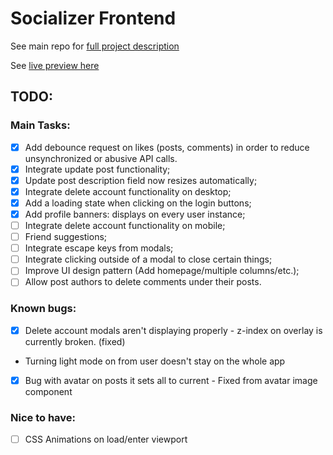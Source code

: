 # Socializer Frontend

See main repo for [full project description](https://github.com/janaiscoding/socializer/blob/main/README.md)

See [live preview here](https://socializerme.vercel.app/)

## TODO:

### Main Tasks:

- [x] Add debounce request on likes (posts, comments) in order to reduce unsynchronized or abusive API calls.
- [x] Integrate update post functionality;
- [x] Update post description field now resizes automatically;
- [x] Integrate delete account functionality on desktop;
- [x] Add a loading state when clicking on the login buttons;
- [x] Add profile banners: displays on every user instance;
- [ ] Integrate delete account functionality on mobile;
- [ ] Friend suggestions;
- [ ] Integrate escape keys from modals;
- [ ] Integrate clicking outside of a modal to close certain things;
- [ ] Improve UI design pattern (Add homepage/multiple columns/etc.);
- [ ] Allow post authors to delete comments under their posts.

### Known bugs:

- [x] Delete account modals aren't displaying properly - z-index on overlay is currently broken. (fixed)
- Turning light mode on from user doesn't stay on the whole app
- [x] Bug with avatar on posts it sets all to current - Fixed from avatar image component

### Nice to have:

- [ ] CSS Animations on load/enter viewport
